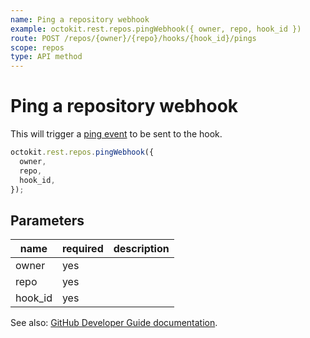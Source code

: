 ```yaml
---
name: Ping a repository webhook
example: octokit.rest.repos.pingWebhook({ owner, repo, hook_id })
route: POST /repos/{owner}/{repo}/hooks/{hook_id}/pings
scope: repos
type: API method
---
```


# Ping a repository webhook

This will trigger a [ping event](https://docs.github.com/webhooks/#ping-event) to be sent to the hook.

```js
octokit.rest.repos.pingWebhook({
  owner,
  repo,
  hook_id,
});
```

## Parameters

<table>
  <thead>
    <tr>
      <th>name</th>
      <th>required</th>
      <th>description</th>
    </tr>
  </thead>
  <tbody>
    <tr><td>owner</td><td>yes</td><td>

</td></tr>
<tr><td>repo</td><td>yes</td><td>

</td></tr>
<tr><td>hook_id</td><td>yes</td><td>

</td></tr>
  </tbody>
</table>

See also: [GitHub Developer Guide documentation](https://docs.github.com/rest/reference/repos#ping-a-repository-webhook).
